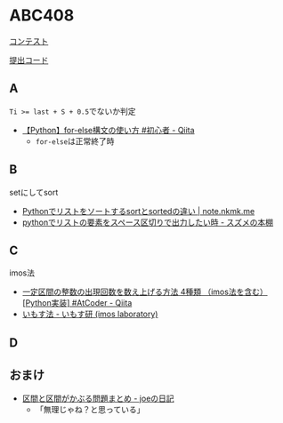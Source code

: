 # ABC408

[コンテスト](https://atcoder.jp/contests/abc408)

[提出コード](../submissions/abc408)

## A

`Ti >= last + S + 0.5`でないか判定

- [【Python】for-else構文の使い方 #初心者 - Qiita](https://qiita.com/n-okutomi/items/3184734cdbe0f9f4ed59)
	- `for-else`は正常終了時

## B

setにしてsort

- [Pythonでリストをソートするsortとsortedの違い | note.nkmk.me](https://note.nkmk.me/python-list-sort-sorted/)
- [pythonでリストの要素をスペース区切りで出力したい時 - スズメの本棚](https://tech-shelf.hatenablog.com/entry/programming/input_output)

## C

imos法

- [一定区間の整数の出現回数を数え上げる方法 4種類 （imos法を含む）[Python実装] #AtCoder - Qiita](https://qiita.com/Ryosci/items/6bcda9bf581d18b54091)
- [いもす法 - いもす研 (imos laboratory)](https://imoz.jp/algorithms/imos_method.html)

## D

## おまけ

-  [区間と区間がかぶる問題まとめ - joeの日記](https://xuzijian629.hatenablog.com/entry/2018/10/10/171038)
	- 「無理じゃね？と思っている」